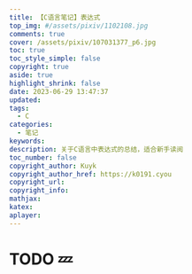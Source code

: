 ```yaml
---
title: 【C语言笔记】表达式
top_img: #/assets/pixiv/1102108.jpg
comments: true
cover: /assets/pixiv/107031377_p6.jpg
toc: true
toc_style_simple: false
copyright: true
aside: true
highlight_shrink: false
date: 2023-06-29 13:47:37
updated:
tags:
  - C
categories:
  - 笔记
keywords:
description: 关于C语言中表达式的总结，适合新手读阅
toc_number: false
copyright_author: Kuyk
copyright_author_href: https://k0191.cyou
copyright_url:
copyright_info:
mathjax:
katex:
aplayer:
---
```


# TODO 💤
